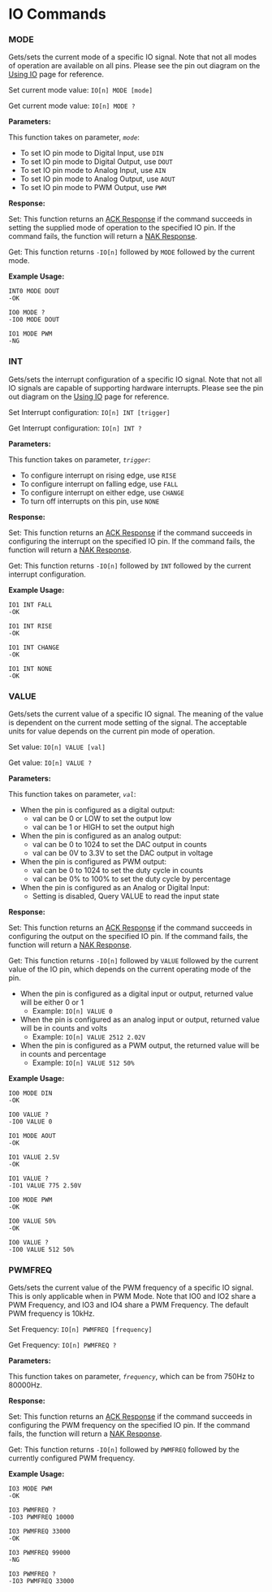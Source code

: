 # IO Commands

### MODE

Gets/sets the current mode of a specific IO signal. Note that not all modes of operation are available on all pins. Please see the pin out diagram on the [Using IO](https://support.binho.io/user-guide/using-the-device/using-io) page for reference.

Set current mode value: `IO[n] MODE [mode]`

Get current mode value: `IO[n] MODE ?`

**Parameters:**

This function takes on parameter, _`mode`_:

* To set IO pin mode to Digital Input, use `DIN`
* To set IO pin mode to Digital Output, use `DOUT`
* To set IO pin mode to Analog Input, use `AIN`
* To set IO pin mode to Analog Output, use `AOUT`
* To set IO pin mode to PWM Output, use `PWM`

**Response:**

Set: This function returns an [ACK Response](https://support.binho.io/user-guide/using-the-device/receiving-responses#ack-response) if the command succeeds in setting the supplied mode of operation to the specified IO pin. If the command fails, the function will return a [NAK Response](https://support.binho.io/user-guide/using-the-device/receiving-responses#nak-response).

Get: This function returns `-IO[n]` followed by `MODE` followed by the current mode.

**Example Usage:**

```text
INT0 MODE DOUT
-OK

IO0 MODE ?
-IO0 MODE DOUT

IO1 MODE PWM
-NG
```

### INT

Gets/sets the interrupt configuration of a specific IO signal. Note that not all IO signals are capable of supporting hardware interrupts. Please see the pin out diagram on the [Using IO](https://support.binho.io/user-guide/using-the-device/using-io) page for reference.

Set Interrupt configuration: `IO[n] INT [trigger]`

Get Interrupt configuration: `IO[n] INT ?`

**Parameters:**

This function takes on parameter, _`trigger`_:

* To configure interrupt on rising edge, use `RISE`
* To configure interrupt on falling edge, use `FALL`
* To configure interrupt on either edge, use `CHANGE`
* To turn off interrupts on this pin, use `NONE`

**Response:**

Set: This function returns an [ACK Response](https://support.binho.io/user-guide/using-the-device/receiving-responses#ack-response) if the command succeeds in configuring the interrupt on the specified IO pin. If the command fails, the function will return a [NAK Response](https://support.binho.io/user-guide/using-the-device/receiving-responses#nak-response).

Get: This function returns `-IO[n]` followed by `INT` followed by the current interrupt configuration.

**Example Usage:**

```text
IO1 INT FALL
-OK

IO1 INT RISE
-OK

IO1 INT CHANGE
-OK

IO1 INT NONE
-OK
```

### VALUE

Gets/sets the current value of a specific IO signal. The meaning of the value is dependent on the current mode setting of the signal. The acceptable units for value depends on the current pin mode of operation. 

Set value: `IO[n] VALUE [val]`

Get value: `IO[n] VALUE ?`

**Parameters:**

This function takes on parameter, _`val`_:

* When the pin is configured as a digital output:
  * val can be 0 or LOW to set the output low
  * val can be 1 or HIGH to set the output high
* When the pin is configured as an analog output:
  * val can be 0 to 1024 to set the DAC output in counts
  * val can be 0V to 3.3V to set the DAC output in voltage
* When the pin is configured as PWM output:
  * val can be 0 to 1024 to set the duty cycle in counts
  * val can be 0% to 100% to set the duty cycle by percentage
* When the pin is configured as an Analog or Digital Input:
  * Setting is disabled, Query VALUE to read the input state

**Response:**

Set: This function returns an [ACK Response](https://support.binho.io/user-guide/using-the-device/receiving-responses#ack-response) if the command succeeds in configuring the output on the specified IO pin. If the command fails, the function will return a [NAK Response](https://support.binho.io/user-guide/using-the-device/receiving-responses#nak-response).

Get: This function returns `-IO[n]` followed by `VALUE` followed by the current value of the IO pin, which depends on the current operating mode of the pin.

* When the pin is configured as a digital input or output, returned value will be either 0 or 1
  * Example: `IO[n] VALUE 0`
* When the pin is configured as an analog input or output, returned value will be in counts and volts
  * Example: `IO[n] VALUE 2512 2.02V`
* When the pin is configured as a PWM output, the returned value will be in counts and percentage
  * Example: `IO[n] VALUE 512 50%`

**Example Usage:**

```text
IO0 MODE DIN
-OK

IO0 VALUE ?
-IO0 VALUE 0

IO1 MODE AOUT
-OK

IO1 VALUE 2.5V
-OK

IO1 VALUE ?
-IO1 VALUE 775 2.50V

IO0 MODE PWM
-OK

IO0 VALUE 50%
-OK

IO0 VALUE ?
-IO0 VALUE 512 50%
```

### PWMFREQ

Gets/sets the current value of the PWM frequency of a specific IO signal. This is only applicable when in PWM Mode. Note that IO0 and IO2 share a PWM Frequency, and IO3 and IO4 share a PWM Frequency. The default PWM frequency is 10kHz.

Set Frequency: `IO[n] PWMFREQ [frequency]`

Get Frequency: `IO[n] PWMFREQ ?`

**Parameters:**

This function takes on parameter, _`frequency`_, which can be from 750Hz to 80000Hz.

**Response:**

Set: This function returns an [ACK Response](https://support.binho.io/user-guide/using-the-device/receiving-responses#ack-response) if the command succeeds in configuring the PWM frequency on the specified IO pin. If the command fails, the function will return a [NAK Response](https://support.binho.io/user-guide/using-the-device/receiving-responses#nak-response).

Get: This function returns `-IO[n]` followed by `PWMFREQ` followed by the currently configured PWM frequency.

**Example Usage:**

```text
IO3 MODE PWM
-OK

IO3 PWMFREQ ?
-IO3 PWMFREQ 10000

IO3 PWMFREQ 33000
-OK

IO3 PWMFREQ 99000
-NG

IO3 PWMFREQ ?
-IO3 PWMFREQ 33000
```


